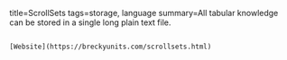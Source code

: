 title=ScrollSets
tags=storage, language
summary=All tabular knowledge can be stored in a single long plain text file.
~~~~~~

[Website](https://breckyunits.com/scrollsets.html)
